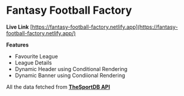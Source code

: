 # Fantasy Football Factory 
**Live Link**
[https://fantasy-football-factory.netlify.app](https://fantasy-football-factory.netlify.app/)

**Features**
 - Favourite League 
 - League Details
 - Dynamic Header using Conditional Rendering
 - Dynamic Banner using Condiional Rendering

All the data fetched from **[TheSportDB API](https://www.thesportsdb.com/api.php)**


